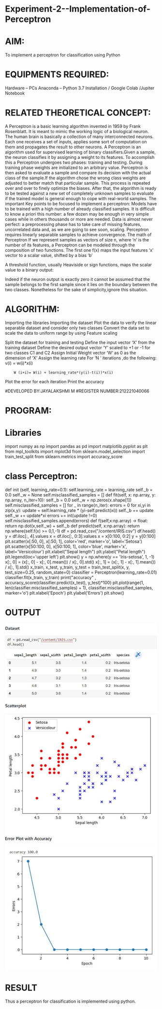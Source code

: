 # Experiment-2--Implementation-of-Perceptron
# AIM:

To implement a perceptron for classification using Python

# EQUIPMENTS REQUIRED:
Hardware – PCs
Anaconda – Python 3.7 Installation / Google Colab /Jupiter Notebook

# RELATED THEORETICAL CONCEPT:
A Perceptron is a basic learning algorithm invented in 1959 by Frank Rosenblatt. It is meant to mimic the working logic of a biological neuron. The human brain is basically a collection of many interconnected neurons. Each one receives a set of inputs, applies some sort of computation on them and propagates the result to other neurons.
A Perceptron is an algorithm used for supervised learning of binary classifiers.Given a sample, the neuron classifies it by assigning a weight to its features. To accomplish this a Perceptron undergoes two phases: training and testing. During training phase weights are initialized to an arbitrary value. Perceptron is then asked to evaluate a sample and compare its decision with the actual class of the sample.If the algorithm chose the wrong class weights are adjusted to better match that particular sample. This process is repeated over and over to finely optimize the biases. After that, the algorithm is ready to be tested against a new set of completely unknown samples to evaluate if the trained model is general enough to cope with real-world samples.
The important Key points to be focused to implement a perceptron:
Models have to be trained with a high number of already classified samples. It is difficult to know a priori this number: a few dozen may be enough in very simple cases while in others thousands or more are needed.
Data is almost never perfect: a preprocessing phase has to take care of missing features, uncorrelated data and, as we are going to see soon, scaling.
Perceptron requires linearly separable samples to achieve convergence.
The math of Perceptron
If we represent samples as vectors of size n, where ‘n’ is the number of its features, a Perceptron can be modeled through the composition of two functions. The first one 
f(x) maps the input features  ‘x’  vector to a scalar value, shifted by a bias ‘b’

A threshold function, usually Heaviside or sign functions, maps the scalar value to a binary output:

Indeed if the neuron output is exactly zero it cannot be assumed that the sample belongs to the first sample since it lies on the boundary between the two classes. Nonetheless for the sake of simplicity,ignore this situation.


# ALGORITHM:
Importing the libraries
Importing the dataset
Plot the data to verify the linear separable dataset and consider only two classes
Convert the data set to scale the data to uniform range by using Feature scaling

Split the dataset for training and testing
Define the input vector ‘X’ from the training dataset
Define the desired output vector ‘Y’ scaled to +1 or -1 for two classes C1 and C2
Assign Initial Weight vector ‘W’ as 0 as the dimension of ‘X’
Assign the learning rate
For ‘N ‘ iterations ,do the following:
        v(i) = w(i)*x(i)
         
        W (i+i)= W(i) + learning_rate*(y(i)-t(i))*x(i)
Plot the error for each iteration 
Print the accuracy

#DEVELOPED BY:JAYALAKSHMI M
#REGISTER NUMBER:212221040066
# PROGRAM:
# Libraries
import numpy as np
import pandas as pd
import matplotlib.pyplot as plt
from mpl_toolkits import mplot3d
from sklearn.model_selection import train_test_split
from sklearn.metrics import accuracy_score

# class Perceptron:
def init (self, learning_rate=0.1):
self.learning_rate = learning_rate
self._b = 0.0
self._w = None
self.misclassified_samples = []
def fit(self, x: np.array, y: np.array, n_iter=10):
self._b = 0.0
self._w = np.zeros(x.shape[1])
self.misclassified_samples = []
for _ in range(n_iter):
errors = 0
for xi,yi in zip(x,y):
update = self.learning_rate * (yi-self.predict(xi))
self._b += update
self._w += update*xi
errors += int(update !=0)
self.misclassified_samples.append(errors)
def f(self,x:np.array) -> float:
return np.dot(x,self._w) + self._b
def predict(self, x:np.array):
return np.where(self.f(x) >= 0,1,-1)
df = pd.read_csv("/content/IRIS.csv")
df.head()
y = df.iloc[:, 4].values
x = df.iloc[:, 0:3].values
x = x[0:100, 0:2]
y = y[0:100]
plt.scatter(x[:50, 0], x[:50, 1], color='red', marker='o', label='Setosa')
plt.scatter(x[50:100, 0], x[50:100, 1], color='blue', marker='x',
label='Versicolour')
plt.xlabel("Sepal length")
plt.ylabel("Petal length")
plt.legend(loc='upper left')
plt.show()
y = np.where(y == 'Iris-setosa', 1, -1)
x[:, 0] = (x[:, 0] - x[:, 0].mean()) / x[:, 0].std()
x[:, 1] = (x[:, 1] - x[:, 1].mean()) / x[:, 1].std()
x_train, x_test, y_train, y_test = train_test_split(x, y, test_size=0.25,
random_state=0)
classifier = Perceptron(learning_rate=0.01)
classifier.fit(x_train, y_train)
print("accuracy" , accuracy_score(classifier.predict(x_test), y_test)*100)
plt.plot(range(1, len(classifier.misclassified_samples) + 1),
classifier.misclassified_samples, marker='o')
plt.xlabel('Epoch')
plt.ylabel('Errors')
plt.show()
# OUTPUT
![EXPERIMENT-2--IMPLEMENTATION-OF-PERCEPTRON](ex2(1).png)
![EXPERIMENT-2--IMPLEMENTATION-OF-PERCEPTRON](ex2(2).png)
![EXPERIMENT-2--IMPLEMENTATION-OF-PERCEPTRON](ex2(3).png)


# RESULT
Thus a perceptron for classification is implemented using python.